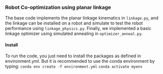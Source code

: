 
### Robot Co-optimization using planar linkage
The base code implements the planar linkage kinematics in `linkage.py`, and the linkage can be installed on a robot and simulate to test the robot performance using `linkage_physics.py`.  Finally, we implemented a basic linkage optimizer using simulated annealing in `optimizer_anneal.py`.

#### Install
To run the code, you just need to install the packages as defined in environment.yml. But it is recommended to use the conda environment by typing:
`conda env create -f environment.yml`
`conda activate myenv`


